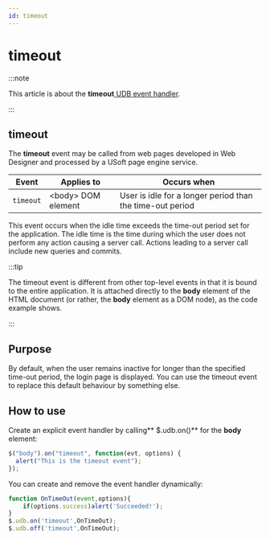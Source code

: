 ```yaml
---
id: timeout
---
```


# timeout




:::note

This article is about the **timeout**[ UDB event handler](/Web_and_app_UIs/UDB_Events).

:::

## **timeout**

The **timeout** event may be called from web pages developed in Web Designer and processed by a USoft page engine service.

|**Event**|**Applies to**|**Occurs when**|
|--------|--------|--------|
|`timeout`|\<body> DOM element|User is idle for a longer period than the time-out period|



This event occurs when the idle time exceeds the time-out period set for the application. The idle time is the time during which the user does not perform any action causing a server call. Actions leading to a server call include new queries and commits.


:::tip

The timeout event is different from other top-level events in that it is bound to the entire application. It is attached directly to the **body** element of the HTML document (or rather, the **body** element as a DOM node), as the code example shows.

:::

## Purpose

By default, when the user remains inactive for longer than the specified time-out period, the login page is displayed. You can use the timeout event to replace this default behaviour by something else.

## How to use

Create an explicit event handler by calling** $.udb.on()** for the **body** element:

```js
$("body").on("timeout", function(evt, options) {
  alert("This is the timeout event");
});
```

You can create and remove the event handler dynamically:

```js
function OnTimeOut(event,options){
    if(options.success)alert('Succeeded!');
}
$.udb.on('timeout',OnTimeOut);
$.udb.off('timeout',OnTimeOut);
```

 